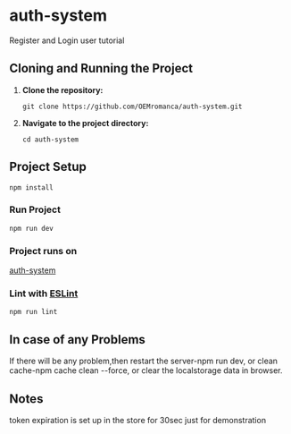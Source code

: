 # auth-system

Register and Login user tutorial

## Cloning and Running the Project

1. **Clone the repository:**

   ```
   git clone https://github.com/OEMromanca/auth-system.git
   ```

2. **Navigate to the project directory:**
   ```
   cd auth-system
   ```

## Project Setup

```
npm install
```

### Run Project

```
npm run dev
```

### Project runs on

[auth-system](http://localhost:5173/)

### Lint with [ESLint](https://eslint.org/)

```
npm run lint
```

## In case of any Problems

If there will be any problem,then restart the server-npm run dev, or clean cache-npm cache clean --force, or clear the localstorage data in browser.

## Notes

token expiration is set up in the store for 30sec just for demonstration
